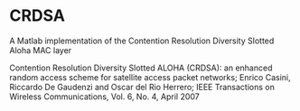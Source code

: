 # CRDSA
A Matlab implementation of the Contention Resolution Diversity Slotted Aloha MAC layer

Contention Resolution Diversity Slotted ALOHA (CRDSA): an enhanced random access scheme
for satellite access packet networks; Enrico Casini, Riccardo De Gaudenzi and Oscar del Rio Herrero;
IEEE Transactions on Wireless Communications, Vol. 6, No. 4, April 2007
